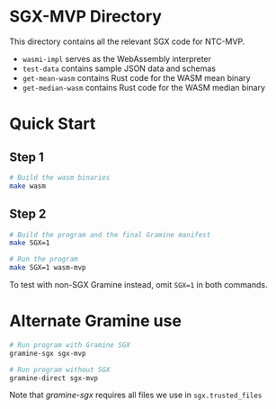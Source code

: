 # SGX-MVP Directory

This directory contains all the relevant SGX code for NTC-MVP.

- `wasmi-impl` serves as the WebAssembly interpreter
- `test-data` contains sample JSON data and schemas
- `get-mean-wasm` contains Rust code for the WASM mean binary
- `get-median-wasm` contains Rust code for the WASM median binary

# Quick Start

## Step 1

```sh
# Build the wasm binaries
make wasm
```

## Step 2
```sh
# Build the program and the final Gramine manifest
make SGX=1

# Run the program
make SGX=1 wasm-mvp
```

To test with non-SGX Gramine instead, omit `SGX=1` in both commands.

# Alternate Gramine use

```sh
# Run program with Gramine SGX
gramine-sgx sgx-mvp

# Run program without SGX
gramine-direct sgx-mvp
```

Note that _gramine-sgx_ requires all files we use in `sgx.trusted_files`